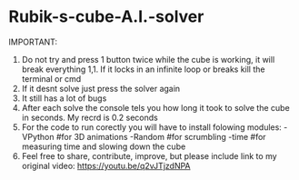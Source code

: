 # Rubik-s-cube-A.I.-solver
IMPORTANT:
1. Do not try and press 1 button twice while the cube is working, it will break everything
1,1. If it locks in an infinite loop or breaks kill the terminal or cmd
2. If it desnt solve just press the solver again
3. It still has a lot of bugs
4. After each solve the console tels you how long it took to solve the cube in seconds. My recrd is 0.2 seconds 
5. For the code to run corectly you will have to install folowing modules:
  -VPython    #for 3D animations
  -Random    #for scrumbling
  -time      #for measuring time and slowing down the cube
6. Feel free to share, contribute, improve, but please include link to my original video: https://youtu.be/q2vJTjzdNPA
